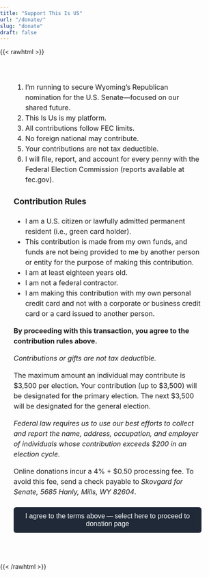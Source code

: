 ```yaml
---
title: "Support This Is US"
url: "/donate/"
slug: "donate"
draft: false
---
```


<!-- updated to reflect FEC rules -->

{{< rawhtml >}}
<style>
  /* full‑screen layout */
  html, body, main, .post { margin:0; padding:0; width:100vw; height:100vh; }
  .donate-iframe { width:100vw; height:100vh; border:none; display:block; }
  /* disclaimer */
  #disclaimer { padding:2rem; font-size:1rem; line-height:1.5; }
  #agree-btn {
    display:block; margin:1.5rem 0; padding:0.75rem 1.5rem;
    font-size:1rem; background:#1f2937; color:#fff;
    border:none; border-radius:0.375rem; cursor:pointer;
  }
</style>

<div id="disclaimer">
  <ol>
    <li>I’m running to secure Wyoming’s Republican nomination for the U.S. Senate—focused on our shared future.</li>
    <li>This Is Us is my platform.</li>
    <li>All contributions follow FEC limits.</li>
    <li>No foreign national may contribute.</li>
    <li>Your contributions are not tax deductible.</li>
    <li>I will file, report, and account for every penny with the Federal Election Commission (reports available at fec.gov).</li>
  </ol>

  <h3>Contribution Rules</h3>
  <ul>
    <li>I am a U.S. citizen or lawfully admitted permanent resident (i.e., green card holder).</li>
    <li>This contribution is made from my own funds, and funds are not being provided to me by another person or entity for the purpose of making this contribution.</li>
    <li>I am at least eighteen years old.</li>
    <li>I am not a federal contractor.</li>
    <li>I am making this contribution with my own personal credit card and not with a corporate or business credit card or a card issued to another person.</li>
  </ul>

  <p><strong>By proceeding with this transaction, you agree to the contribution rules above.</strong></p>

  <p><em>Contributions or gifts are not tax deductible.</em></p>

  <p>The maximum amount an individual may contribute is $3,500 per election. Your contribution (up to $3,500) will be designated for the primary election. The next $3,500 will be designated for the general election.</p>

  <p><em>Federal law requires us to use our best efforts to collect and report the name, address, occupation, and employer of individuals whose contribution exceeds $200 in an election cycle.</em></p>
<p>Online donations incur a 4% + $0.50 processing fee. To avoid this fee, send a check payable to <em>Skovgard for Senate, 5685 Hanly, Mills, WY 82604</em>.</p>
  <button id="agree-btn">
    I agree to the terms above — select here to proceed to donation page
  </button>
</div>

<div id="donate-content" style="display:none;">
  <iframe
    class="donate-iframe"
    src="https://secure.anedot.com/skovgard-for-senate/...embed=true"
    allowtransparency="true">
  </iframe>
</div>

<script>
  document.getElementById("agree-btn")
    .addEventListener("click", () => {
      document.getElementById("disclaimer").style.display = "none";
      document.getElementById("donate-content").style.display = "block";
    });
</script>
{{< /rawhtml >}}
